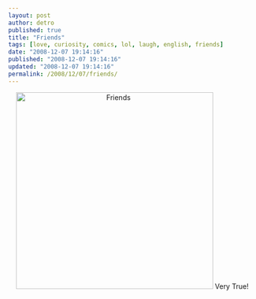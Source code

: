 ```yaml
---
layout: post
author: detro
published: true
title: "Friends"
tags: [love, curiosity, comics, lol, laugh, english, friends]
date: "2008-12-07 19:14:16"
published: "2008-12-07 19:14:16"
updated: "2008-12-07 19:14:16"
permalink: /2008/12/07/friends/
---
```


<div align="center"><a href="http://xkcd.com/513/"><img src="http://imgs.xkcd.com/comics/friends.png" alt="Friends" width="400" /></a>
Very True!
</div>
